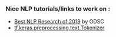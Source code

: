 ### Nice NLP tutorials/links to work on :
* [Best NLP Research of 2019](https://medium.com/@ODSC/best-nlp-research-of-2019-934b9d8e93d8) by ODSC
* [tf.keras.preprocessing.text.Tokenizer](https://www.tensorflow.org/api_docs/python/tf/keras/preprocessing/text/Tokenizer)


